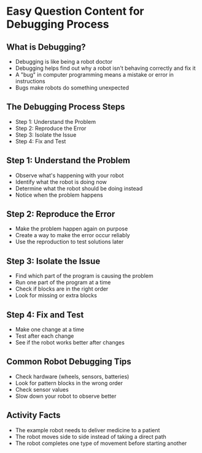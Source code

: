# Easy Question Content for Debugging Process

## What is Debugging?
- Debugging is like being a robot doctor
- Debugging helps find out why a robot isn't behaving correctly and fix it
- A "bug" in computer programming means a mistake or error in instructions
- Bugs make robots do something unexpected

## The Debugging Process Steps
- Step 1: Understand the Problem
- Step 2: Reproduce the Error
- Step 3: Isolate the Issue
- Step 4: Fix and Test

## Step 1: Understand the Problem
- Observe what's happening with your robot
- Identify what the robot is doing now
- Determine what the robot should be doing instead
- Notice when the problem happens

## Step 2: Reproduce the Error
- Make the problem happen again on purpose
- Create a way to make the error occur reliably
- Use the reproduction to test solutions later

## Step 3: Isolate the Issue
- Find which part of the program is causing the problem
- Run one part of the program at a time
- Check if blocks are in the right order
- Look for missing or extra blocks

## Step 4: Fix and Test
- Make one change at a time
- Test after each change
- See if the robot works better after changes

## Common Robot Debugging Tips
- Check hardware (wheels, sensors, batteries)
- Look for pattern blocks in the wrong order
- Check sensor values
- Slow down your robot to observe better

## Activity Facts
- The example robot needs to deliver medicine to a patient
- The robot moves side to side instead of taking a direct path
- The robot completes one type of movement before starting another